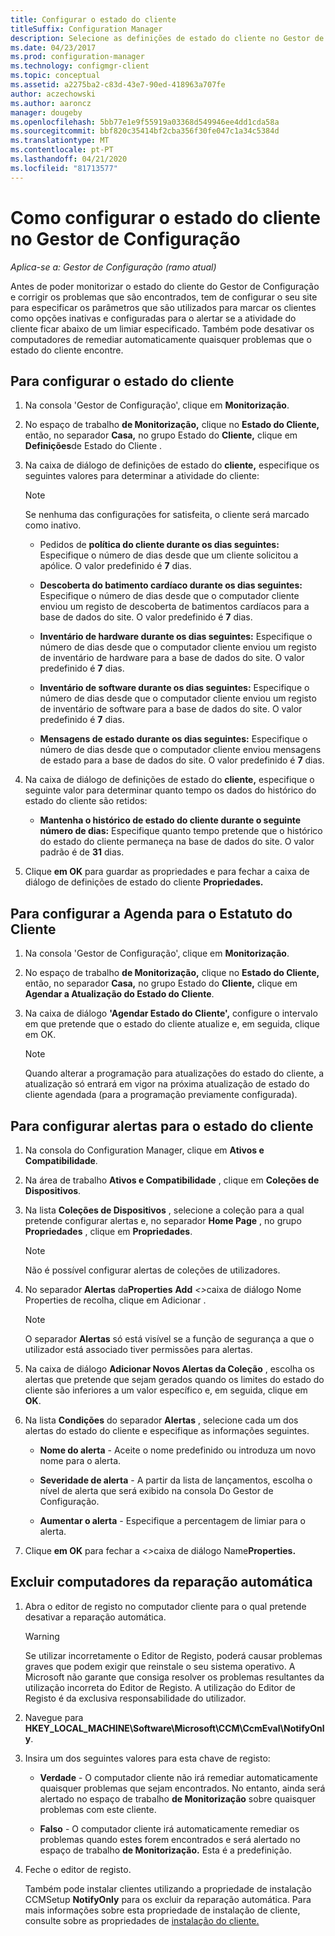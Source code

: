```yaml
---
title: Configurar o estado do cliente
titleSuffix: Configuration Manager
description: Selecione as definições de estado do cliente no Gestor de Configuração.
ms.date: 04/23/2017
ms.prod: configuration-manager
ms.technology: configmgr-client
ms.topic: conceptual
ms.assetid: a2275ba2-c83d-43e7-90ed-418963a707fe
author: aczechowski
ms.author: aaroncz
manager: dougeby
ms.openlocfilehash: 5bb77e1e9f55919a03368d549946ee4dd1cda58a
ms.sourcegitcommit: bbf820c35414bf2cba356f30fe047c1a34c5384d
ms.translationtype: MT
ms.contentlocale: pt-PT
ms.lasthandoff: 04/21/2020
ms.locfileid: "81713577"
---
```

# <a name="how-to-configure-client-status-in-configuration-manager"></a>Como configurar o estado do cliente no Gestor de Configuração

*Aplica-se a: Gestor de Configuração (ramo atual)*

Antes de poder monitorizar o estado do cliente do Gestor de Configuração e corrigir os problemas que são encontrados, tem de configurar o seu site para especificar os parâmetros que são utilizados para marcar os clientes como opções inativas e configuradas para o alertar se a atividade do cliente ficar abaixo de um limiar especificado. Também pode desativar os computadores de remediar automaticamente quaisquer problemas que o estado do cliente encontre.  

##  <a name="to-configure-client-status"></a><a name="BKMK_1"></a>Para configurar o estado do cliente  

1.  Na consola 'Gestor de Configuração', clique em **Monitorização**.  

2.  No espaço de trabalho **de Monitorização,** clique no **Estado do Cliente,** então, no separador **Casa,** no grupo Estado do **Cliente,** clique em **Definições**de Estado do Cliente .  

3.  Na caixa de diálogo de definições de estado do **cliente,** especifique os seguintes valores para determinar a atividade do cliente:  

    > [!NOTE]  
    >  Se nenhuma das configurações for satisfeita, o cliente será marcado como inativo.  

    -   Pedidos de **política do cliente durante os dias seguintes:** Especifique o número de dias desde que um cliente solicitou a apólice. O valor predefinido é **7** dias.  

    -   **Descoberta do batimento cardíaco durante os dias seguintes:** Especifique o número de dias desde que o computador cliente enviou um registo de descoberta de batimentos cardíacos para a base de dados do site. O valor predefinido é **7** dias.  

    -   **Inventário de hardware durante os dias seguintes:** Especifique o número de dias desde que o computador cliente enviou um registo de inventário de hardware para a base de dados do site. O valor predefinido é **7** dias.  

    -   **Inventário de software durante os dias seguintes:** Especifique o número de dias desde que o computador cliente enviou um registo de inventário de software para a base de dados do site. O valor predefinido é **7** dias.  

    -   **Mensagens de estado durante os dias seguintes:** Especifique o número de dias desde que o computador cliente enviou mensagens de estado para a base de dados do site. O valor predefinido é **7** dias.  

4.  Na caixa de diálogo de definições de estado do **cliente,** especifique o seguinte valor para determinar quanto tempo os dados do histórico do estado do cliente são retidos:  

    -   **Mantenha o histórico de estado do cliente durante o seguinte número de dias:** Especifique quanto tempo pretende que o histórico do estado do cliente permaneça na base de dados do site. O valor padrão é de **31** dias.  

5.  Clique **em OK** para guardar as propriedades e para fechar a caixa de diálogo de definições de estado do cliente **Propriedades.**  

##  <a name="to-configure-the-schedule-for-client-status"></a><a name="BKMK_Schedule"></a>Para configurar a Agenda para o Estatuto do Cliente  

1.  Na consola 'Gestor de Configuração', clique em **Monitorização**.  

2.  No espaço de trabalho **de Monitorização,** clique no **Estado do Cliente,** então, no separador **Casa,** no grupo Estado do **Cliente,** clique em **Agendar a Atualização do Estado do Cliente**.  

3.  Na caixa de diálogo **'Agendar Estado do Cliente',** configure o intervalo em que pretende que o estado do cliente atualize e, em seguida, clique em OK.  

    > [!NOTE]  
    >  Quando alterar a programação para atualizações do estado do cliente, a atualização só entrará em vigor na próxima atualização de estado do cliente agendada (para a programação previamente configurada).  

##  <a name="to-configure-alerts-for-client-status"></a><a name="BKMK_2"></a>Para configurar alertas para o estado do cliente  

1. Na consola do Configuration Manager, clique em **Ativos e Compatibilidade**.  

2. Na área de trabalho **Ativos e Compatibilidade** , clique em **Coleções de Dispositivos**.  

3. Na lista **Coleções de Dispositivos** , selecione a coleção para a qual pretende configurar alertas e, no separador **Home Page** , no grupo **Propriedades** , clique em **Propriedades**.  

   > [!NOTE]  
   >  Não é possível configurar alertas de coleções de utilizadores.  

4. No separador **Alertas** da**Properties** **Add** <em> &lt;\></em>caixa de diálogo Nome Properties de recolha, clique em Adicionar .  

   > [!NOTE]  
   >  O separador **Alertas** só está visível se a função de segurança a que o utilizador está associado tiver permissões para alertas.  

5. Na caixa de diálogo **Adicionar Novos Alertas da Coleção** , escolha os alertas que pretende que sejam gerados quando os limites do estado do cliente são inferiores a um valor específico e, em seguida, clique em **OK**.  

6. Na lista **Condições** do separador **Alertas** , selecione cada um dos alertas do estado do cliente e especifique as informações seguintes.  

   -   **Nome do alerta** - Aceite o nome predefinido ou introduza um novo nome para o alerta.  

   -   **Severidade de alerta** - A partir da lista de lançamentos, escolha o nível de alerta que será exibido na consola Do Gestor de Configuração.  

   -   **Aumentar o alerta** - Especifique a percentagem de limiar para o alerta.  

7. Clique **em OK** para fechar a <em> &lt;\></em>caixa de diálogo Name**Properties.**  

##  <a name="to-exclude-computers-from-automatic-remediation"></a><a name="BKMK_3"></a>Excluir computadores da reparação automática  

1. Abra o editor de registo no computador cliente para o qual pretende desativar a reparação automática.  

   > [!WARNING]  
   >  Se utilizar incorretamente o Editor de Registo, poderá causar problemas graves que podem exigir que reinstale o seu sistema operativo. A Microsoft não garante que consiga resolver os problemas resultantes da utilização incorreta do Editor de Registo. A utilização do Editor de Registo é da exclusiva responsabilidade do utilizador.  

2. Navegue para **HKEY_LOCAL_MACHINE\Software\Microsoft\CCM\CcmEval\NotifyOnly**.  

3. Insira um dos seguintes valores para esta chave de registo:  

   -   **Verdade** - O computador cliente não irá remediar automaticamente quaisquer problemas que sejam encontrados. No entanto, ainda será alertado no espaço de trabalho **de Monitorização** sobre quaisquer problemas com este cliente.  

   -   **Falso** - O computador cliente irá automaticamente remediar os problemas quando estes forem encontrados e será alertado no espaço de trabalho **de Monitorização.** Esta é a predefinição.  

4. Feche o editor de registo.  

   Também pode instalar clientes utilizando a propriedade de instalação CCMSetup **NotifyOnly** para os excluir da reparação automática. Para mais informações sobre esta propriedade de instalação de cliente, consulte sobre as propriedades de [instalação do cliente.](../../../core/clients/deploy/about-client-installation-properties.md)  
